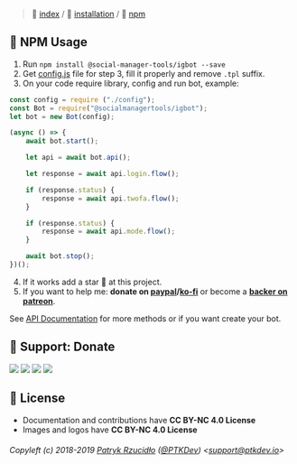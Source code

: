 > 📌 [index](../../../README.md) / 💾 [installation](../README.md) / 🔨 [npm](README.md)

## 🔨 NPM Usage
1. Run `npm install @social-manager-tools/igbot --save`
2. Get [config.js](https://raw.githubusercontent.com/social-manager-tools/socialmanagertools-igbot/master/configs/config.js.tpl) file for step 3, fill it properly and remove `.tpl` suffix.
3. On your code require library, config and run bot, example:
```javascript
const config = require ("./config");
const Bot = require("@socialmanagertools/igbot");
let bot = new Bot(config);

(async () => {
	await bot.start();

	let api = await bot.api();

	let response = await api.login.flow();

	if (response.status) {
		response = await api.twofa.flow();
	}

	if (response.status) {
		response = await api.mode.flow();
	}

	await bot.stop();
})();
```
4. If it works add a star 🌟 at this project.
5. If you want to help me: **donate on [paypal](http://paypal.ptkdev.io)/[ko-fi](http://coffee.ptkdev.io)** or become a **[backer on patreon](http://patreon.ptkdev.io)**.

See [API Documentation](../../api/README.md) for more methods or if you want create your bot.

## 🎁 Support: Donate
[![](https://img.shields.io/badge/donate-paypal-005EA6.svg)](http://paypal.ptkdev.io) [![](https://img.shields.io/badge/donate-patreon-F87668.svg)](http://patreon.ptkdev.io) [![](https://img.shields.io/badge/donate-opencollective-5DA4F9.svg)](http://opencollective.ptkdev.io) [![](https://img.shields.io/badge/buy%20me-coffee-4B788C.svg)](http://coffee.ptkdev.io)

## 💫 License
* Documentation and contributions have **CC BY-NC 4.0 License**
* Images and logos have **CC BY-NC 4.0 License**

###### Copyleft (c) 2018-2019 [Patryk Rzucidło](https://ptk.dev) ([@PTKDev](https://twitter.com/ptkdev)) <[support@ptkdev.io](mailto:support@ptkdev.io)>